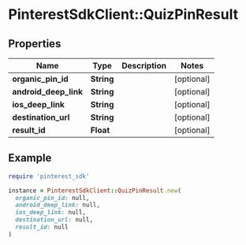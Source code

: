 # PinterestSdkClient::QuizPinResult

## Properties

| Name | Type | Description | Notes |
| ---- | ---- | ----------- | ----- |
| **organic_pin_id** | **String** |  | [optional] |
| **android_deep_link** | **String** |  | [optional] |
| **ios_deep_link** | **String** |  | [optional] |
| **destination_url** | **String** |  | [optional] |
| **result_id** | **Float** |  | [optional] |

## Example

```ruby
require 'pinterest_sdk'

instance = PinterestSdkClient::QuizPinResult.new(
  organic_pin_id: null,
  android_deep_link: null,
  ios_deep_link: null,
  destination_url: null,
  result_id: null
)
```

